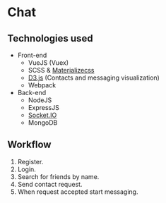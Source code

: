 # Chat

## Technologies used
  * Front-end
    * VueJS (Vuex)
    * SCSS & [Materializecss](https://materializecss.com/)
    * [D3.js](https://d3js.org/) (Contacts and messaging visualization)
    * Webpack
  * Back-end
    * NodeJS
    * ExpressJS
    * [Socket.IO](https://socket.io/)
    * MongoDB

## Workflow
 1. Register.
 2. Login.
 3. Search for friends by name.
 4. Send contact request.
 5. When request accepted start messaging.
